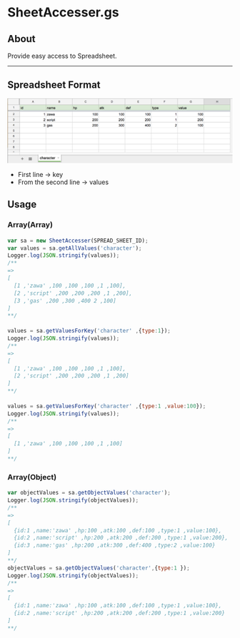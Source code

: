 # SheetAccesser.gs

## About

Provide easy access to Spreadsheet.

---

## Spreadsheet Format

![sample](img/table.png "format")

- First line -> key
- From the second line -> values

## Usage

### Array(Array)

```javascript
var sa = new SheetAccesser(SPREAD_SHEET_ID);
var values = sa.getAllValues('character');
Logger.log(JSON.stringify(values));
/**
=>
[
  [1 ,'zawa' ,100 ,100 ,100 ,1 ,100],
  [2 ,'script' ,200 ,200 ,200 ,1 ,200],
  [3 ,'gas' ,200 ,300 ,400 2 ,100]
]
**/

values = sa.getValuesForKey('character' ,{type:1});
Logger.log(JSON.stringify(values));
/**
=>
[
  [1 ,'zawa' ,100 ,100 ,100 ,1 ,100],
  [2 ,'script' ,200 ,200 ,200 ,1 ,200]
]
**/

values = sa.getValuesForKey('character' ,{type:1 ,value:100});
Logger.log(JSON.stringify(values));
/**
=>
[
  [1 ,'zawa' ,100 ,100 ,100 ,1 ,100]
]
**/
```

### Array(Object)

```javascript
var objectValues = sa.getObjectValues('character');
Logger.log(JSON.stringify(objectValues));
/**
=>
[
  {id:1 ,name:'zawa' ,hp:100 ,atk:100 ,def:100 ,type:1 ,value:100},
  {id:2 ,name:'script' ,hp:200 ,atk:200 ,def:200 ,type:1 ,value:200},
  {id:3 ,name:'gas' ,hp:200 ,atk:300 ,def:400 ,type:2 ,value:100}
]
**/
objectValues = sa.getObjectValues('character',{type:1 });
Logger.log(JSON.stringify(objectValues));
/**
=>
[
  {id:1 ,name:'zawa' ,hp:100 ,atk:100 ,def:100 ,type:1 ,value:100},
  {id:2 ,name:'script' ,hp:200 ,atk:200 ,def:200 ,type:1 ,value:200}
]
**/

```
